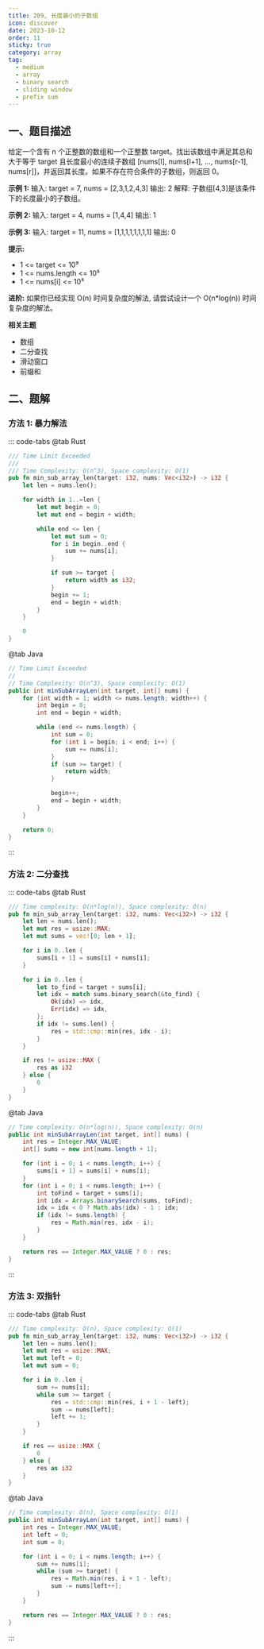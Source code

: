 ```yaml
---
title: 209, 长度最小的子数组
icon: discover
date: 2023-10-12
order: 11
sticky: true
category: array
tag: 
  - medium
  - array
  - binary search
  - sliding window
  - prefix sum
---
```


## 一、题目描述
给定一个含有 n 个正整数的数组和一个正整数 target。找出该数组中满足其总和大于等于 target 且长度最小的连续子数组 [nums[l], nums[l+1], ..., nums[r-1], nums[r]]，并返回其长度。如果不存在符合条件的子数组，则返回 0。

**示例 1:**
输入: target = 7, nums = [2,3,1,2,4,3]
输出: 2
解释: 子数组[4,3]是该条件下的长度最小的子数组。

**示例 2:**
输入: target = 4, nums = [1,4,4]
输出: 1

**示例 3:**
输入: target = 11, nums = [1,1,1,1,1,1,1,1]
输出: 0

**提示:**

- 1 <= target <= 10⁹
- 1 <= nums.length <= 10⁵
- 1 <= nums[i] <= 10⁵

**进阶:**
如果你已经实现 O(n) 时间复杂度的解法, 请尝试设计一个 O(n*log(n)) 时间复杂度的解法。

**相关主题**

- 数组
- 二分查找
- 滑动窗口
- 前缀和


## 二、题解
### 方法 1: 暴力解法
::: code-tabs
@tab Rust
```rust
/// Time Limit Exceeded
///
/// Time Complexity: O(n^3), Space complexity: O(1)
pub fn min_sub_array_len(target: i32, nums: Vec<i32>) -> i32 {
    let len = nums.len();

    for width in 1..=len {
        let mut begin = 0;
        let mut end = begin + width;

        while end <= len {
            let mut sum = 0;
            for i in begin..end {
                sum += nums[i];
            }

            if sum >= target {
                return width as i32;
            }
            begin += 1;
            end = begin + width;
        }
    }

    0
}
```

@tab Java
```java
// Time Limit Exceeded
//
// Time Complexity: O(n^3), Space complexity: O(1)
public int minSubArrayLen(int target, int[] nums) {
    for (int width = 1; width <= nums.length; width++) {
        int begin = 0;
        int end = begin + width;

        while (end <= nums.length) {
            int sum = 0;
            for (int i = begin; i < end; i++) {
                sum += nums[i];
            }
            if (sum >= target) {
                return width;
            }

            begin++;
            end = begin + width;
        }
    }

    return 0;
}
```
:::


### 方法 2: 二分查找
::: code-tabs
@tab Rust
```rust
/// Time complexity: O(n*log(n)), Space complexity: O(n)
pub fn min_sub_array_len(target: i32, nums: Vec<i32>) -> i32 {
    let len = nums.len();
    let mut res = usize::MAX;
    let mut sums = vec![0; len + 1];

    for i in 0..len {
        sums[i + 1] = sums[i] + nums[i];
    }

    for i in 0..len {
        let to_find = target + sums[i];
        let idx = match sums.binary_search(&to_find) {
            Ok(idx) => idx,
            Err(idx) => idx,
        };
        if idx != sums.len() {
            res = std::cmp::min(res, idx - i);
        }
    }

    if res != usize::MAX {
        res as i32
    } else {
        0
    }
}
```

@tab Java
```java
// Time complexity: O(n*log(n)), Space complexity: O(n)
public int minSubArrayLen(int target, int[] nums) {
    int res = Integer.MAX_VALUE;
    int[] sums = new int[nums.length + 1];

    for (int i = 0; i < nums.length; i++) {
        sums[i + 1] = sums[i] + nums[i];
    }
    for (int i = 0; i < nums.length; i++) {
        int toFind = target + sums[i];
        int idx = Arrays.binarySearch(sums, toFind);
        idx = idx < 0 ? Math.abs(idx) - 1 : idx;
        if (idx != sums.length) {
            res = Math.min(res, idx - i);
        }
    }

    return res == Integer.MAX_VALUE ? 0 : res;
}
```
:::


### 方法 3: 双指针
::: code-tabs
@tab Rust
```rust
/// Time complexity: O(n), Space complexity: O(1)
pub fn min_sub_array_len(target: i32, nums: Vec<i32>) -> i32 {
    let len = nums.len();
    let mut res = usize::MAX;
    let mut left = 0;
    let mut sum = 0;

    for i in 0..len {
        sum += nums[i];
        while sum >= target {
            res = std::cmp::min(res, i + 1 - left);
            sum -= nums[left];
            left += 1;
        }
    }

    if res == usize::MAX {
        0
    } else {
        res as i32
    }
}
```

@tab Java
```java
// Time complexity: O(n), Space complexity: O(1)
public int minSubArrayLen(int target, int[] nums) {
    int res = Integer.MAX_VALUE;
    int left = 0;
    int sum = 0;

    for (int i = 0; i < nums.length; i++) {
        sum += nums[i];
        while (sum >= target) {
            res = Math.min(res, i + 1 - left);
            sum -= nums[left++];
        }
    }

    return res == Integer.MAX_VALUE ? 0 : res;
}
```
:::